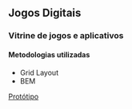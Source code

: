 <h2><b> Jogos Digitais</b></h2>

<h3>Vitrine de jogos e aplicativos</h3>

<h4>Metodologias utilizadas</h4>

- Grid Layout
- BEM

<a href="/jogos-digitais/prototipo.pdf">Protótipo</a>
